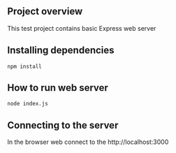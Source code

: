 ## Project overview

This test project contains basic Express web server

## Installing dependencies
`npm install`

## How to run web server
`node index.js`

## Connecting to the server
In the browser web connect to the http://localhost:3000
